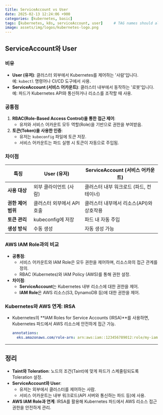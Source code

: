 ```yaml
---
title: ServiceAccount vs User
date: 2025-02-13 12:24:06 +900
categories: [kubernetes, basic]
tags: [kubernetes, k8s, serviceAccount, user]     # TAG names should always be lowercase
image: assets/img/logos/kubernetes-logo.png
---
```

## ServiceAccount와 User

###  비유
- **User (유저)**: 클러스터 외부에서 Kubernetes를 제어하는 '사람'입니다.  
  예: `kubectl` 명령어나 CI/CD 도구에서 사용.
- **ServiceAccount (서비스 어카운트)**: 클러스터 내부에서 동작하는 '로봇'입니다.  
  예: 파드가 Kubernetes API와 통신하거나 리소스를 조작할 때 사용.

### 공통점
1. **RBAC(Role-Based Access Control)을 통한 접근 제어**:
   - 유저와 서비스 어카운트 모두 역할(Role)을 기반으로 권한을 부여받음.
2. **토큰(Token)을 사용한 인증**:
   - 유저는 `kubeconfig` 파일에 토큰 저장.
   - 서비스 어카운트는 파드 실행 시 토큰이 자동으로 주입됨.

### 차이점

| **특징**           | **User (유저)**            | **ServiceAccount (서비스 어카운트)**     |
| ------------------ | -------------------------- | ---------------------------------------- |
| **사용 대상**      | 외부 클라이언트 (사람)     | 클러스터 내부 워크로드 (파드, 컨테이너)  |
| **권한 제어 범위** | 클러스터 외부에서 API 호출 | 클러스터 내부에서 리소스(API)와 상호작용 |
| **토큰 관리**      | kubeconfig에 저장          | 파드 내 자동 주입                        |
| **생성 방식**      | 수동 생성                  | 자동 생성 가능                           |

### AWS IAM Role과의 비교
- **공통점**:
  - 서비스 어카운트와 IAM Role은 모두 권한을 제어하며, 리소스와의 접근 관계를 정의.
  - RBAC (Kubernetes)와 IAM Policy (AWS)를 통해 권한 설정.
- **차이점**:
  - **ServiceAccount**는 Kubernetes 내부 리소스에 대한 권한을 제어.
  - **IAM Role**은 AWS 리소스(S3, DynamoDB 등)에 대한 권한을 제어.

### Kubernetes와 AWS 연계: IRSA
- Kubernetes의 **IAM Roles for Service Accounts (IRSA)**를 사용하면, Kubernetes 파드에서 AWS 리소스에 안전하게 접근 가능.
  ```yaml
  annotations:
    eks.amazonaws.com/role-arn: arn:aws:iam::123456789012:role/my-iam-role
  ```

---

## 정리
- **Taint와 Toleration**: 노드의 조건(Taint)에 맞게 파드가 스케줄링되도록 Toleration 설정.
- **ServiceAccount와 User**: 
  - 유저는 외부에서 클러스터를 제어하는 사람.
  - 서비스 어카운트는 내부 워크로드(API 서버와 통신하는 파드 등)에 사용.
- **AWS IAM Role과 연계**: IRSA를 활용해 Kubernetes 파드에서 AWS 리소스 접근 권한을 안전하게 관리.
